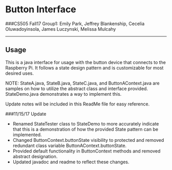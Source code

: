 # Button Interface
###CS505 Fall17 Group1: 
Emily Park, Jeffrey Blankenship, Cecelia Oluwadoyinsola, James Luczynski, Melissa Mulcahy <br>

-----
Usage
-----

  This is a java interface for usage with the button device that connects to
the Raspberry Pi.  It follows a state design pattern and is customizable for most
desired uses.

NOTE: StateA.java, StateB.java, StateC.java, and ButtonAContext.java are samples on how to utilize the abstract class and interface provided. StateDemo.java demonstrates a way to implement this.

Update notes will be included in this ReadMe file for easy reference.

###11/15/17 Update
- Renamed StateTester class to StateDemo to more accurately indicate that this is a demonstration of how the provided State pattern can be implemented.
- Changed ButtonContext.buttonState visibility to protected and removed redundant class variable ButtonAContext.buttonState.
- Provided default functionality in ButtonContext methods and removed abstract designation.
- Updated javadoc and readme to reflect these changes.

